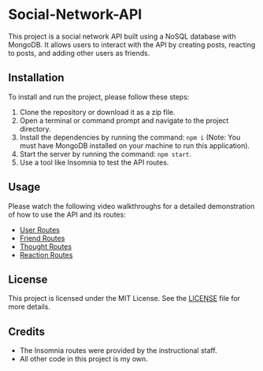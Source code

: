 # Social-Network-API

This project is a social network API built using a NoSQL database with MongoDB. It allows users to interact with the API by creating posts, reacting to posts, and adding other users as friends.

## Installation

To install and run the project, please follow these steps:

1. Clone the repository or download it as a zip file.
2. Open a terminal or command prompt and navigate to the project directory.
3. Install the dependencies by running the command: `npm i` (Note: You must have MongoDB installed on your machine to run this application).
4. Start the server by running the command: `npm start`.
5. Use a tool like Insomnia to test the API routes.

## Usage

Please watch the following video walkthroughs for a detailed demonstration of how to use the API and its routes:

- [User Routes](https://drive.google.com/file/d/1f0RrV7WW151zDnHTevCEXTYJPsifTayR/view)
- [Friend Routes](https://drive.google.com/file/d/1owJ416-DtztvQClrYFAO5EQIZ81p-41k/view)
- [Thought Routes](https://drive.google.com/file/d/1bzcJJdwMC8epUECKnP32EN4L-kNPYbv7/view)
- [Reaction Routes](https://drive.google.com/file/d/1XxpAwEV8ZgjpXEZCYA1u5-z85rAcUT6c/view)

## License

This project is licensed under the MIT License. See the [LICENSE](LICENSE) file for more details.

## Credits

- The Insomnia routes were provided by the instructional staff.
- All other code in this project is my own.

